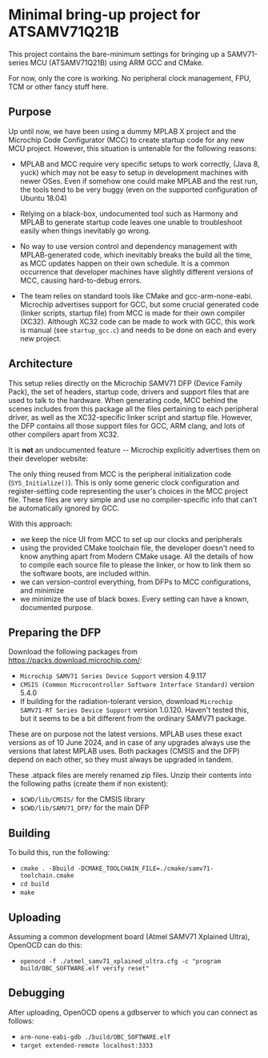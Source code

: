 # Minimal bring-up project for ATSAMV71Q21B

This project contains the bare-minimum settings for bringing up a
SAMV71-series MCU (ATSAMV71Q21B) using ARM GCC and CMake.

For now, only the core is working. No peripheral clock management,
FPU, TCM or other fancy stuff here.

## Purpose

Up until now, we have been using a dummy MPLAB X project and the
Microchip Code Configurator (MCC) to create startup code for any new
MCU project. However, this situation is untenable for the following
reasons:

- MPLAB and MCC require very specific setups to work correctly, (Java 8, yuck)
  which may not be easy to setup in development machines with newer OSes.
  Even if somehow one could make MPLAB and the rest run, the tools tend to be
  very buggy (even on the supported configuration of Ubuntu 18.04) 

- Relying on a black-box, undocumented tool such as Harmony and MPLAB to
  generate startup code leaves one unable to troubleshoot easily when things
  inevitably go wrong. 

- No way to use version control and dependency management with MPLAB-generated
  code, which inevitably breaks the build all the time, as MCC updates happen
  on their own schedule. It is a common occurrence that developer machines have
  slightly different versions of MCC, causing hard-to-debug errors.

- The team relies on standard tools like CMake and gcc-arm-none-eabi.
  Microchip advertises support for GCC, but some crucial generated code
  (linker scripts, startup file) from MCC is made for their own compiler
  (XC32). Although XC32 code can be made to work with GCC, this work is
  manual (see `startup_gcc.c`) and needs to be done on each and every new
  project.

## Architecture

This setup relies directly on the Microchip SAMV71 DFP (Device Family Pack),
the set of headers, startup code, drivers and support files that are used to
talk to the hardware. When generating code, MCC behind the scenes includes
from this package all the files pertaining to each peripheral driver,
as well as the XC32-specific linker script and startup file. However,
the DFP contains all those support files for GCC, ARM clang, and lots of
other compilers apart from XC32.

It is **not** an undocumented feature -- Microchip explicitly advertises
them on their developer website: 

The only thing reused from MCC is the peripheral initialization code
(`SYS_Initialize()`). This is only some generic clock configuration and
register-setting code representing the user's choices in the MCC project
file. These files are very simple and use no compiler-specific info that
can't be automatically ignored by GCC.

With this approach:
- we keep the nice UI from MCC to set up our clocks and peripherals
- using the provided CMake toolchain file, the developer doesn't need to
  know anything apart from Modern CMake usage. All the details of how to
  compile each source file to please the linker, or how to link them so
  the software boots, are included within.
- we can version-control everything, from DFPs to MCC configurations,
  and minimize
- we minimize the use of black boxes. Every setting can have a known,
  documented purpose.

## Preparing the DFP

Download the following packages from https://packs.download.microchip.com/:
- `Microchip SAMV71 Series Device Support` version 4.9.117
- `CMSIS (Common Microcontroller Software Interface Standard)` version 5.4.0
- If building for the radiation-tolerant version, download `Microchip SAMV71-RT Series Device Support`
  version 1.0.120. Haven't tested this, but it seems to be a bit different
  from the ordinary SAMV71 package.

These are on purpose not the latest versions. MPLAB uses these exact versions
as of 10 June 2024, and in case of any upgrades always use the versions that latest
MPLAB uses. Both packages (CMSIS and the DFP) depend on each other, so they must
always be upgraded in tandem.

These .atpack files are merely renamed zip files. Unzip their contents into the
following paths (create them if non existent):
- `$CWD/lib/CMSIS/` for the CMSIS library
- `$CWD/lib/SAMV71_DFP/` for the main DFP

## Building

To build this, run the following:
- `cmake . -Bbuild -DCMAKE_TOOLCHAIN_FILE=./cmake/samv71-toolchain.cmake`
- `cd build`
- `make`

## Uploading

Assuming a common development board (Atmel SAMV71 Xplained Ultra), OpenOCD
can do this:
- `openocd -f ./atmel_samv71_xplained_ultra.cfg -c "program build/OBC_SOFTWARE.elf verify reset"`

## Debugging

After uploading, OpenOCD opens a gdbserver to which you can connect as follows:
- `arm-none-eabi-gdb ./build/OBC_SOFTWARE.elf`
- `target extended-remote localhost:3333`


